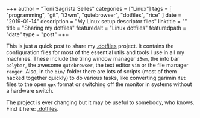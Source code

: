 +++
author = "Toni Sagrista Selles"
categories = ["Linux"]
tags = [ "programming", "git", "i3wm", "qutebrowser", "dotfiles", "rice" ]
date = "2019-01-14"
description = "My Linux setup descriptor files"
linktitle = ""
title = "Sharing my dotfiles"
featuredalt = "Linux dotfiles"
featuredpath = "date"
type = "post"
+++


This is just a quick post to share my [.dotfiles](https://gitlab.com/langurmonkey/dotfiles) project. It contains the configuration files for most of the essential utils and tools I use in all my machines. These include the tiling window manager `i3wm`, the info bar `polybar`, the awesome `qutebrowser`, the text editor `vim` or the file manager `ranger`. Also, in the `bin/` folder there are lots of scripts (most of them hacked together quickly) to do various tasks, like converting garimin `fit` files to the open `gpx` format or switching off the monitor in systems without a hardware switch.

The project is ever changing but it may be useful to somebody, who knows. Find it here: [.dotfiles](https://gitlab.com/langurmonkey/dotfiles).
